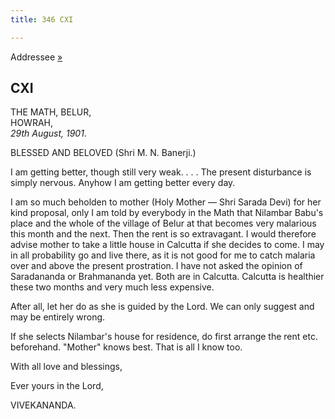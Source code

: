 ```yaml
---
title: 346 CXI

---
```

  

  
Addressee [»](112_blessed_and_beloved.htm)

## CXI

THE MATH, BELUR,  
HOWRAH,  
*29th August, 1901*.

BLESSED AND BELOVED (Shri M. N. Banerji.)

I am getting better, though still very weak. . . . The present
disturbance is simply nervous. Anyhow I am getting better every day.

I am so much beholden to mother (Holy Mother — Shri Sarada Devi) for her
kind proposal, only I am told by everybody in the Math that Nilambar
Babu's place and the whole of the village of Belur at that becomes very
malarious this month and the next. Then the rent is so extravagant. I
would therefore advise mother to take a little house in Calcutta if she
decides to come. I may in all probability go and live there, as it is
not good for me to catch malaria over and above the present prostration.
I have not asked the opinion of Saradananda or Brahmananda yet. Both are
in Calcutta. Calcutta is healthier these two months and very much less
expensive.

After all, let her do as she is guided by the Lord. We can only suggest
and may be entirely wrong.

If she selects Nilambar's house for residence, do first arrange the rent
etc. beforehand. "Mother" knows best. That is all I know too.

With all love and blessings,

Ever yours in the Lord,

VIVEKANANDA.